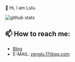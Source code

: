 
🌱  Hi, I am Lulu.   

![github stats](https://github-readme-stats.vercel.app/api?username=zLulus&count_private=true&show_icons=true&theme=dark&include_all_commits=true&hide_rank=true)

##  📫 How to reach me:
* [Blog](https://www.cnblogs.com/Lulus/    )
* E-MAIL: zenglu.17@qq.com

